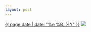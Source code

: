 ```yaml
---
layout: post
---
```


<p>
  <time><a href="/92">{{ page.date | date: "%e %B, %Y" }}</a></time>
  <a href="/92"><img src="{{ site.assets_url }}/92.jpg"/></a>
</p>
